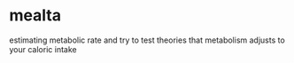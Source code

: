 # mealta
estimating metabolic rate and try to test theories that metabolism adjusts to
your caloric intake 
